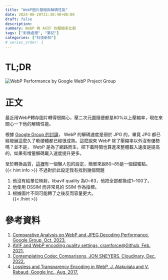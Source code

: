 ```yaml
---
title: "WebP圖片壓縮與解碼性能"
date: 2024-06-20T21:30:40+08:00
draft: false
description: 
summary: WebP 與 AVIF 的壓縮率比較
tags: ["影像處理", "筆記"]
categories: ["科技新知"]
# series_order: 1
---
```


# TL;DR

![WebP Performance by Google WebP Project Group](https://cdn.zsl0621.cc/2025/blog/webp-performance---2025-05-09T12-01-03.png)

# 正文

最近用WebP轉存圖片轉得很開心，壓二次元圖隨便都是80%以上壓縮率，現在來關心一下他的解碼性能。

根據 [Google Group 的討論](https://groups.google.com/a/webmproject.org/g/webp-discuss/c/hn3LwO6_bS0)， WebP 的解碼速度是弱於 JPG 的，畢竟 JPG 都已經發展這麼久了軟硬體都已經很成熟。這麼說來 WebP 除了壓縮率以外沒有優勢嗎？並不是， WebP 是為了網路而生，把下載時間也算進來整體載入速度是提高的，如果有增量解碼載入速度提升更多。

至於轉換品質，[這裡](https://www.industrialempathy.com/posts/avif-webp-quality-settings/)有一個懶人包的設定，簡單來說80~85是一個甜蜜點。  
{{< hint info >}}
不過對於此設定我有找到幾個問題

1. 他沒有給單位映射，libavif quality 為0\~63，他把全部都換成1\~100了。  
2. 他使用 DSSIM 而非常見的 SSIM 作為指標。  
3. 根據圖片不同可能轉了之後反而容量更大。  
{{< /hint >}}

# 參考資料

1. [Comparative Analysis on WebP and JPEG Decoding Performance, Google Group, Oct. 2023.](https://groups.google.com/a/webmproject.org/g/webp-discuss/c/hn3LwO6_bS0)
2. [AVIF and WebP encoding quality settings, cramforce@Github, Feb. 2021.](https://www.industrialempathy.com/posts/avif-webp-quality-settings/)
3. [Contemplating Codec Comparisons, JON SNEYERS, Cloudinary, Dec. 2022.](https://cloudinary.com/blog/contemplating-codec-comparisons)
4. [Lossless and Transparency Encoding in WebP, J. Alakuijala and V. Rabaud, Google Inc., Aug. 2017.](https://developers.google.com/speed/webp/docs/webp_lossless_alpha_study)
